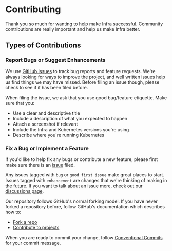 # Contributing

Thank you so much for wanting to help make Infra successful. Community contributions are really important and help
us make Infra better.

## Types of Contributions

### Report Bugs or Suggest Enhancements

We use [GitHub Issues](https://github.com/infrahq/infra/issues) to track bug reports and feature requests. We're always
looking for ways to improve the project, and well written issues help us find things we may have missed. Before filing an issue though,
please check to see if it has been filed before.

When filing the issue, we ask that you use good bug/feature etiquette. Make sure that you:
 * Use a clear and descriptive title
 * Include a description of what you expected to happen
 * Attach a screenshot if relevant
 * Include the Infra and Kubernetes versions you're using
 * Describe where you're running Kubernetes


### Fix a Bug or Implement a Feature

If you'd like to help fix any bugs or contribute a new feature, please first make sure there is an [issue](https://github.com/infrahq/infra/issues) filed.

Any issues tagged with `bug` or `good first issue` make great places to start. Issues tagged with `enhancement` are
changes that we're thinking of making in the future. If you want to talk about an issue more, check out our [discussions page](https://github.com/infrahq/infra/discussions).

Our repository follows GitHub's normal forking model. If you have never forked a repository before, follow GitHub's
documentation which describes how to:
  * [Fork a repo](https://docs.github.com/en/get-started/quickstart/fork-a-repo)
  * [Contribute to projects](https://docs.github.com/en/get-started/quickstart/contributing-to-projects)

When you are ready to commit your change, follow [Conventional Commits](https://www.conventionalcommits.org/en/v1.0.0/)
for your commit message.



